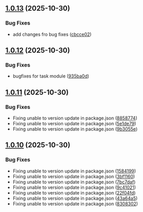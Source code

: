 ## [1.0.13](https://github.com/EchonLabs/kanvaro.com/compare/v1.0.12...v1.0.13) (2025-10-30)


### Bug Fixes

* add changes fro bug fixes ([cbcce02](https://github.com/EchonLabs/kanvaro.com/commit/cbcce02175ab0e5769392eb4a6792fed2efb2982))

## [1.0.12](https://github.com/EchonLabs/kanvaro.com/compare/v1.0.11...v1.0.12) (2025-10-30)


### Bug Fixes

* bugfixes for task module ([935ba0d](https://github.com/EchonLabs/kanvaro.com/commit/935ba0d67856cad040c42fec8e8d93ae3f4ee206))

## [1.0.11](https://github.com/EchonLabs/kanvaro.com/compare/v1.0.10...v1.0.11) (2025-10-30)


### Bug Fixes

* Fixing unable to version update in package.json ([8858774](https://github.com/EchonLabs/kanvaro.com/commit/885877434b9989bd09e1f5dcd2d8d97efd3d31e8))
* Fixing unable to version update in package.json ([5e1de79](https://github.com/EchonLabs/kanvaro.com/commit/5e1de79929f446f0618a87fc058a9fe309ce2277))
* Fixing unable to version update in package.json ([9b3055e](https://github.com/EchonLabs/kanvaro.com/commit/9b3055ed9504c2d821153155d54e087bf136ebb9))

## [1.0.10](https://github.com/EchonLabs/kanvaro.com/compare/v1.0.9...v1.0.10) (2025-10-30)


### Bug Fixes

* Fixing unable to version update in package.json ([1584199](https://github.com/EchonLabs/kanvaro.com/commit/158419932d40bea282569f84ebbdf007708b248b))
* Fixing unable to version update in package.json ([3bf1160](https://github.com/EchonLabs/kanvaro.com/commit/3bf1160f346d8262dad2f199b4b359f22fb07a8e))
* Fixing unable to version update in package.json ([7bc7daf](https://github.com/EchonLabs/kanvaro.com/commit/7bc7dafeb8b427502e205ed8ad523fe53a4d01f1))
* Fixing unable to version update in package.json ([9c41021](https://github.com/EchonLabs/kanvaro.com/commit/9c4102150875ecfd20c960c023b037566ace7a9d))
* Fixing unable to version update in package.json ([22f04fd](https://github.com/EchonLabs/kanvaro.com/commit/22f04fdbdf284f3c424191606b6c8e6b2ffb01e2))
* Fixing unable to version update in package.json ([43a64a5](https://github.com/EchonLabs/kanvaro.com/commit/43a64a5050e1e0422d7b60a740b3c9c523586d7a))
* Fixing unable to version update in package.json ([8308302](https://github.com/EchonLabs/kanvaro.com/commit/8308302c2fca00c22c84bf076eab47eee761bea0))
